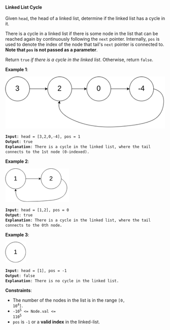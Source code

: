 #### Linked List Cycle
Given  `head`, the head of a linked list, determine if the linked list has a cycle in it.

There is a cycle in a linked list if there is some node in the list that can be reached again by continuously following the `next` pointer. Internally,  `pos` is used to denote the index of the node that tail's `next` pointer is connected to. **Note that `pos` is not passed as a parameter**.

Return `true` _if there is a cycle in the linked list_. Otherwise, return  `false`.

**Example 1**:

![](example_1.png)
<pre><code><b>Input</b>: head = [3,2,0,-4], pos = 1
<b>Output</b>: true
<b>Explanation</b>: There is a cycle in the linked list, where the tail connects to the 1st node (0-indexed).
</code></pre>

**Example 2**:

![](example_2.png)
<pre><code><b>Input</b>: head = [1,2], pos = 0
<b>Output</b>: true
<b>Explanation</b>: There is a cycle in the linked list, where the tail connects to the 0th node.
</code></pre>

**Example 3**:

![](example_3.png)
<pre><code><b>Input</b>: head = [1], pos = -1
<b>Output</b>: false
<b>Explanation</b>: There is no cycle in the linked list.
</code></pre>

**Constraints**:
- The number of the nodes in the list is in the range  <code>[0, 10<sup>4</sup>]</code>.
- <code>-10<sup>5</sup>  <= Node.val <= 110<sup>5</sup></code>
- `pos`  is  `-1`  or a  **valid index**  in the linked-list.
